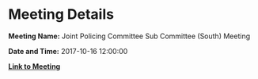 # Meeting Details

**Meeting Name:** Joint Policing Committee Sub Committee (South) Meeting

**Date and Time:** 2017-10-16 12:00:00

**[Link to Meeting](https://www.limerick.ie/council/whats-on/joint-policing-committee-sub-committee-south-meeting)**
